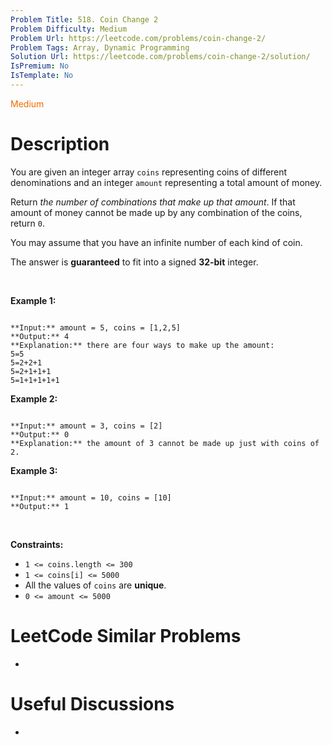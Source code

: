 ```yaml
---
Problem Title: 518. Coin Change 2
Problem Difficulty: Medium
Problem Url: https://leetcode.com/problems/coin-change-2/
Problem Tags: Array, Dynamic Programming
Solution Url: https://leetcode.com/problems/coin-change-2/solution/
IsPremium: No
IsTemplate: No
---
```


<span style="color: rgb(239, 108, 0);">Medium</span>

# Description

You are given an integer array `coins` representing coins of different denominations and an integer `amount` representing a total amount of money.


Return *the number of combinations that make up that amount*. If that amount of money cannot be made up by any combination of the coins, return `0`.


You may assume that you have an infinite number of each kind of coin.


The answer is **guaranteed** to fit into a signed **32-bit** integer.


 


**Example 1:**



```

**Input:** amount = 5, coins = [1,2,5]
**Output:** 4
**Explanation:** there are four ways to make up the amount:
5=5
5=2+2+1
5=2+1+1+1
5=1+1+1+1+1

```

**Example 2:**



```

**Input:** amount = 3, coins = [2]
**Output:** 0
**Explanation:** the amount of 3 cannot be made up just with coins of 2.

```

**Example 3:**



```

**Input:** amount = 10, coins = [10]
**Output:** 1

```

 


**Constraints:**


* `1 <= coins.length <= 300`
* `1 <= coins[i] <= 5000`
* All the values of `coins` are **unique**.
* `0 <= amount <= 5000`




# LeetCode Similar Problems

- []()

# Useful Discussions

- []()
